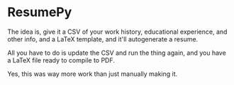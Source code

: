 # ResumePy

The idea is, give it a CSV of your work history, educational experience, and other info, and a LaTeX template, and it'll autogenerate a resume. 

All you have to do is update the CSV and run the thing again, and you have a LaTeX file ready to compile to PDF.

Yes, this was way more work than just manually making it. 
